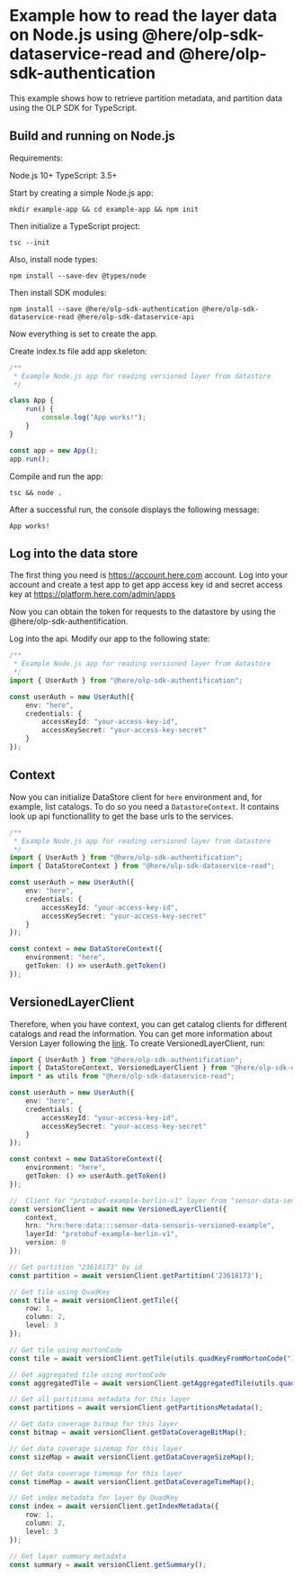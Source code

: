 # Example how to read the layer data on Node.js using @here/olp-sdk-dataservice-read and @here/olp-sdk-authentication

This example shows how to retrieve partition metadata, and partition data using the OLP SDK for TypeScript.

## Build and running on Node.js

Requirements:

Node.js 10+
TypeScript: 3.5+

Start by creating a simple Node.js app:

```
mkdir example-app && cd example-app && npm init
```

Then initialize a TypeScript project:

```
tsc --init
```

Also, install node types:

```
npm install --save-dev @types/node
```

Then install SDK modules:

```
npm install --save @here/olp-sdk-authentication @here/olp-sdk-dataservice-read @here/olp-sdk-dataservice-api
```

Now everything is set to create the app.

Create index.ts file add app skeleton:

```typescript
/**
 * Example Node.js app for reading versioned layer from datastore
 */

class App {
    run() {
        console.log("App works!");
    }
}

const app = new App();
app.run();
```
Compile and run the app:

```
tsc && node .
```

After a successful run, the console displays the following message:

```
App works!
```

## Log into the data store

The first thing you need is https://account.here.com account.
Log into your account and create a test app to get app access key id and secret access key at https://platform.here.com/admin/apps

Now you can obtain the token for requests to the datastore by using the @here/olp-sdk-authentification.

Log into the api. Modify our app to the following state:

```typescript
/**
 * Example Node.js app for reading versioned layer from datastore
 */
import { UserAuth } from "@here/olp-sdk-authentification";

const userAuth = new UserAuth({
    env: "here",
    credentials: {
        accessKeyId: "your-access-key-id",
        accessKeySecret: "your-access-key-secret"
    }
});

```

## Context

Now you can initialize DataStore client for `here` environment and, for example, list catalogs.
To do so you need a `DatastoreContext`. It contains look up api functionallity to get the base urls to the services.

```typescript
/**
 * Example Node.js app for reading versioned layer from datastore
 */
import { UserAuth } from "@here/olp-sdk-authentification";
import { DataStoreContext } from "@here/olp-sdk-dataservice-read";

const userAuth = new UserAuth({
    env: "here",
    credentials: {
        accessKeyId: "your-access-key-id",
        accessKeySecret: "your-access-key-secret"
    }
});

const context = new DataStoreContext({
    environment: "here",
    getToken: () => userAuth.getToken()
});

```

## VersionedLayerClient

Therefore, when you have context, you can get catalog clients for different catalogs and read the information.
You can get more information about Version Layer following the [link](https://developer.here.com/olp/documentation/data-api/data_dev_guide/rest/publishing-data-versioned.html).
To create VersionedLayerClient, run:


```typescript
import { UserAuth } from "@here/olp-sdk-authentification";
import { DataStoreContext, VersionedLayerClient } from "@here/olp-sdk-dataservice-read";
import * as utils from "@here/olp-sdk-dataservice-read";

const userAuth = new UserAuth({
    env: "here",
    credentials: {
        accessKeyId: "your-access-key-id",
        accessKeySecret: "your-access-key-secret"
    }
});

const context = new DataStoreContext({
    environment: "here",
    getToken: () => userAuth.getToken()
});

//  Client for "protobuf-example-berlin-v1" layer from "sensor-data-sensoris-versioned-example" catalog
const versionClient = await new VersionedLayerClient({
    context,
    hrn: "hrn:here:data:::sensor-data-sensoris-versioned-example",
    layerId: "protobuf-example-berlin-v1",
    version: 0
});

// Get partition "23618173" by id
const partition = await versionClient.getPartition('23618173');

// Get tile using QuadKey
const tile = await versionClient.getTile({
    row: 1,
    column: 2,
    level: 3
});

// Get tile using mortonCode
const tile = await versionClient.getTile(utils.quadKeyFromMortonCode("1476147"));

// Get aggregated tile using mortonCode
const aggregatedTile = await versionClient.getAggregatedTile(utils.quadKeyFromMortonCode("1476147"));

// Get all partitions metadata for this layer
const partitions = await versionClient.getPartitionsMetadata();

// Get data coverage bitmap for this layer
const bitmap = await versionClient.getDataCoverageBitMap();

// Get data coverage sizemap for this layer
const sizeMap = await versionClient.getDataCoverageSizeMap();

// Get data coverage timemap for this layer
const timeMap = await versionClient.getDataCoverageTimeMap();

// Get index metadata for layer by QuadKey
const index = await versionClient.getIndexMetadata({
    row: 1,
    column: 2,
    level: 3
});

// Get layer summary metadata
const summary = await versionClient.getSummary();

```
